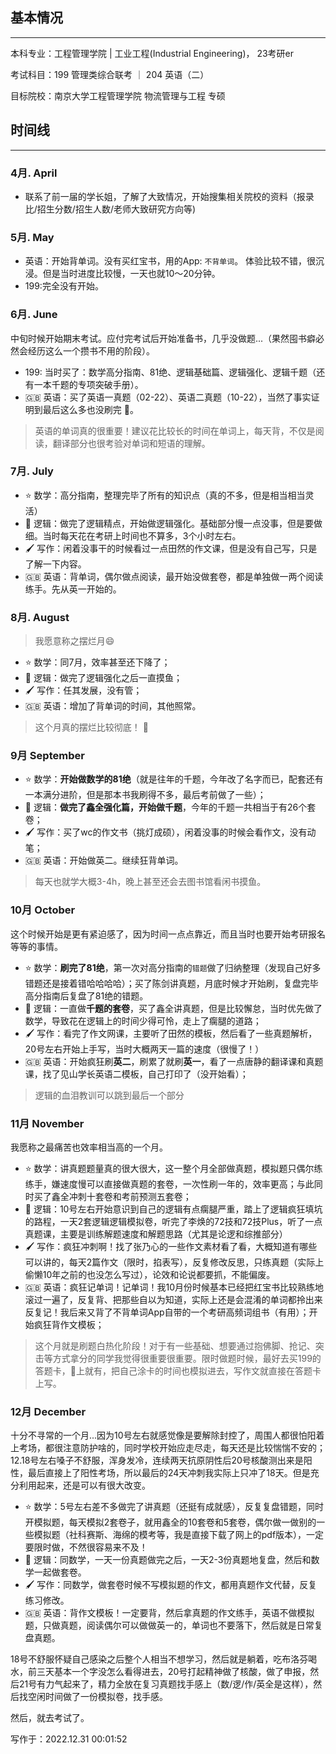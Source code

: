 ## 基本情况

-----

本科专业：工程管理学院 | 工业工程(Industrial Engineering)， 23考研er 

考试科目：199 管理类综合联考 ｜ 204 英语（二）

目标院校：南京大学工程管理学院 物流管理与工程 专硕


## 时间线

----- 

### 4月. April

- 联系了前一届的学长姐，了解了大致情况，开始搜集相关院校的资料（报录比/招生分数/招生人数/老师大致研究方向等)

### 5月. May 

- 英语：开始背单词。没有买红宝书，用的App: `不背单词`。 体验比较不错，很沉浸。但是当时进度比较慢，一天也就10～20分钟。
- 199:完全没有开始。

### 6月. June

中旬时候开始期末考试。应付完考试后开始准备书，几乎没做题...（果然囤书癖必然会经历这么一个攒书不用的阶段）。

- 199: 当时买了：数学高分指南、81绝、逻辑基础篇、逻辑强化、逻辑千题（还有一本千题的专项突破手册）。
- 🇬🇧 英语：买了英语一真题（02-22）、英语二真题（10-22），当然了事实证明到最后这么多也没刷完 🤦。


> 英语的单词真的很重要！建议花比较长的时间在单词上，每天背，不仅是阅读，翻译部分也很考验对单词和短语的理解。

### 7月. July

- ⭐️ 数学：高分指南，整理完毕了所有的知识点（真的不多，但是相当相当灵活）
- 📝 逻辑：做完了逻辑精点，开始做逻辑强化。基础部分慢一点没事，但是要做细。当时每天花在考研上时间也不算多，3个小时左右。
- 🖌️ 写作：闲着没事干的时候看过一点田然的作文课，但是没有自己写，只是了解一下内容。
- 🇬🇧 英语：背单词，偶尔做点阅读，最开始没做套卷，都是单独做一两个阅读练手。先从英一开始的。

### 8月. August 

> 我愿意称之摆烂月😄 

- ⭐️ 数学：同7月，效率甚至还下降了；
- 📝 逻辑：做完了逻辑强化之后一直摸鱼；
- 🖌️ 写作：任其发展，没有管；
- 🇬🇧 英语：增加了背单词的时间，其他照常。

> 这个月真的摆烂比较彻底！ 🔐

### 9月 September

- ⭐️ 数学：**开始做数学的81绝**（就是往年的千题，今年改了名字而已，配套还有一本满分进阶，但是那本书我刷得不多，最后考前做了一些）；
- 📝 逻辑：**做完了鑫全强化篇，开始做千题**，今年的千题一共相当于有26个套卷；
- 🖌️ 写作：买了wc的作文书（挑灯成硕），闲着没事的时候会看作文，没有动笔；
- 🇬🇧 英语：开始做英二。继续狂背单词。

> 每天也就学大概3-4h，晚上甚至还会去图书馆看闲书摸鱼。

### 10月 October 

这个时候开始是更有紧迫感了，因为时间一点点靠近，而且当时也要开始考研报名等等的事情。

- ⭐️ 数学：**刷完了81绝**，第一次对高分指南的`错题`做了归纳整理（发现自己好多错题还是接着错哈哈哈哈）；买了陈剑讲真题，月底时候才开始刷，复盘完毕高分指南后复盘了81绝的错题。
- 📝 逻辑：一直做**千题的套卷**，买了鑫全讲真题，但是比较懈怠，当时优先做了数学，导致花在逻辑上的时间少得可怜，走上了瘸腿的道路；
- 🖌️ 写作：看完了作文网课，主要听了田然的模板，然后看了一些真题解析，20号左右开始上手写，当时大概两天一篇的速度（很慢了！）
- 🇬🇧 英语：开始疯狂刷**英二**，刷累了就刷**英一**，看了一点唐静的翻译课和真题课，找了见山学长英语二模板，自己打印了（没开始看）；

> 逻辑的血泪教训可以跳到最后一个部分

### 11月 November 

我愿称之最痛苦也效率相当高的一个月。

- ⭐️ 数学：讲真题题量真的很大很大，这一整个月全部做真题，模拟题只偶尔练练手，嫌速度慢可以直接做真题的套卷，一次性刷一年的，效率更高；与此同时买了鑫全冲刺十套卷和考前预测五套卷；
- 📝 逻辑：10号左右开始意识到自己的逻辑有点瘸腿严重，踏上了逻辑疯狂填坑的路程，一天2套逻辑逻辑模拟卷，听完了李焕的72技和72技Plus，听了一点真题课，主要是训练解题速度和解题思路（尤其是论逻和综推部分）
- 🖌️ 写作：疯狂冲刺啊！找了张乃心的一些作文素材看了看，大概知道有哪些可以讲的，每天2篇作文（限时，掐表写），反复修改反思，只练真题（实际上偷懒10年之前的也没怎么写过），论效和论说都要抓，不能偏废。
- 🇬🇧 英语：疯狂记单词！记单词！我10月份时候基本已经把红宝书比较熟练地滚过一遍了，反复背、把那些自以为知道，实际上还是会混淆的单词都拎出来反复记！我后来又背了不背单词App自带的一个考研高频词组书（有用）；开始疯狂背作文模板；

> 这个月就是刷题白热化阶段！对于有一些基础、想要通过抱佛脚、抢记、突击等方式拿分的同学我觉得很重要很重要。限时做题时候，最好去买199的答题卡，🍑上就有，把自己涂卡的时间也模拟进去，写作文就直接在答题卡上写。

### 12月 December

十分不寻常的一个月...因为10号左右就感觉像是要解除封控了，周围人都很怕阳着上考场，都很注意防护啥的，同时学校开始应走尽走，每天还是比较惴惴不安的；12.18号左右嗓子不舒服，浑身发冷，连续两天抗原阴性后20号核酸测出来是阳性，最后直接上了阳性考场，所以最后的24天冲刺我实际上只冲了18天。但是充分利用起来，还是可以有很大改变。

- ⭐️ 数学：5号左右差不多做完了讲真题（还挺有成就感），反复复盘错题，同时开模拟题，每天模拟2套卷子，就用鑫全的10套卷和5套卷，偶尔做一做别的一些模拟题（社科赛斯、海绵的模考等，我是直接下载了网上的pdf版本），一定要限时做，不然很容易来不及！
- 📝 逻辑：同数学，一天一份真题做完之后，一天2-3份真题地复盘，然后和数学一起做套卷。
- 🖌️ 写作：同数学，做套卷时候不写模拟题的作文，都用真题作文代替，反复练习修改。
- 🇬🇧 英语：背作文模板！一定要背，然后拿真题的作文练手，英语不做模拟题，只做真题，阅读偶尔可以做做英一的，单词也不要落下，然后就是日常复盘真题。

18号不舒服怀疑自己感染之后整个人相当不想学习，然后就是躺着，吃布洛芬喝水，前三天基本一个字没怎么看得进去，20号打起精神做了核酸，做了申报，然后21号有力气起来了，精力全放在复习真题找手感上（数/逻/作/英全是这样），然后找空闲时间做了一份模拟卷，找手感。

然后，就去考试了。



写作于：2022.12.31 00:01:52







